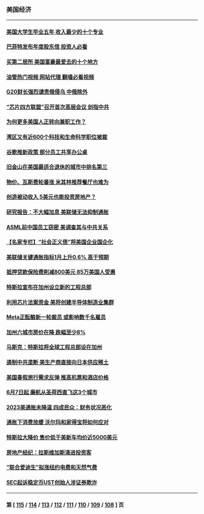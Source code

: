 ### 美国经济
---
#### [美国大学生毕业五年 收入最少的十个专业](../../pages/ncid1078158/n13938257.md?02262045) 
#### [巴菲特发布年度股东信 投资人必看](../../pages/ncid1078158/n13938230.md?02262045) 
#### [买第二居所 美国富豪最爱去的十个地方](../../pages/ncid1078158/n13938247.md?02262045) 
#### [油管热门视频 网站代理 翻墙必看视频](http://138.2.39.72:81/youtube.html?epic-marker?02262045)
#### [G20财长强烈谴责俄侵乌 中俄除外](../../pages/ncid1078158/n13938118.md?02262045) 
#### [“芯片四方联盟”召开首次高层会议 剑指中共](../../pages/ncid1078158/n13938194.md?02262045) 
#### [为何更多美国人正转向兼职工作？](../../pages/ncid1078158/n13938147.md?02262045) 
#### [湾区又有近600个科技和生命科学职位被裁](../../pages/ncid1078158/n13937954.md?02262045) 
#### [谷歌推新政策   部分员工共享办公桌](../../pages/ncid1078158/n13937946.md?02262045) 
#### [旧金山在美国最适合退休的城市中排名第三](../../pages/ncid1078158/n13937878.md?02262045) 
#### [物价、瓦斯费轮番涨 米其林推荐餐厅也难为](../../pages/ncid1078158/n13937880.md?02262045) 
#### [创造被动收入 5美元也能投资房地产？](../../pages/ncid1078158/n13937819.md?02262045) 
#### [研究报告：不大幅加息 美联储无法抑制通胀](../../pages/ncid1078158/n13937657.md?02262045) 
#### [ASML前中国员工窃密 美调查其与中共关系](../../pages/ncid1078158/n13937721.md?02262045) 
#### [【名家专栏】“社会正义债”将美国企业国企化](../../pages/ncid1078158/n13937313.md?02262045) 
#### [美联储关键通胀指标1月上升0.6% 高于预期](../../pages/ncid1078158/n13937502.md?02262045) 
#### [抵押贷款保险费削减800美元 85万美国人受惠](../../pages/ncid1078158/n13936952.md?02262045) 
#### [特斯拉宣布在加州设立新的工程总部](../../pages/ncid1078158/n13937054.md?02262045) 
#### [利用芯片法案资金 美将创建半导体制造业集群](../../pages/ncid1078158/n13936639.md?02262045) 
#### [Meta正酝酿新一轮裁员 或影响数千名雇员](../../pages/ncid1078158/n13935946.md?02262045) 
#### [加州六城市房价在降 跌幅至少8%](../../pages/ncid1078158/n13935988.md?02262045) 
#### [马斯克：特斯拉将全球工程总部设在加州](../../pages/ncid1078158/n13935859.md?02262045) 
#### [遏制中共垄断 美生产商直接向日本供应稀土](../../pages/ncid1078158/n13935770.md?02262045) 
#### [美国春假旅行需求反弹 推高机票和酒店价格](../../pages/ncid1078158/n13935075.md?02262045) 
#### [6月7日起 廉航从圣荷西直飞这3个城市](../../pages/ncid1078158/n13935197.md?02262045) 
#### [2023美通胀未降温 四成民众：财务状况恶化](../../pages/ncid1078158/n13935174.md?02262045) 
#### [通胀下消费放缓 沃尔玛和家得宝将如何应对](../../pages/ncid1078158/n13935011.md?02262045) 
#### [特斯拉大降价 售价低于美新车均价近5000美元](../../pages/ncid1078158/n13935002.md?02262045) 
#### [房地产经纪：拉斯维加斯涌进投资客](../../pages/ncid1078158/n13934665.md?02262045) 
#### [“联合爱迪生”拟涨纽约电费和天然气费](../../pages/ncid1078158/n13934535.md?02262045) 
#### [SEC起诉稳定币UST创始人涉证券欺诈](../../pages/ncid1078158/n13934537.md?02262045) 

---
#### 第 [ [115](./115.md?02262045) / [114](./114.md?02262045) / [113](./113.md?02262045) / [112](./112.md?02262045) / [111](./111.md?02262045) / [110](./110.md?02262045) / [109](./109.md?02262045) / [108](./108.md?02262045) ] 页
